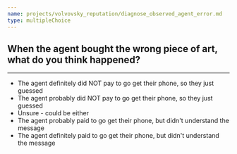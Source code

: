 ```yaml
---
name: projects/volvovsky_reputation/diagnose_observed_agent_error.md
type: multipleChoice
---
```


## When the agent bought the wrong piece of art, what do you think happened?

---

- The agent definitely did NOT pay to go get their phone, so they just guessed
- The agent probably did NOT pay to go get their phone, so they just guessed
- Unsure - could be either
- The agent probably paid to go get their phone, but didn't understand the message
- The agent definitely paid to go get their phone, but didn't understand the message
